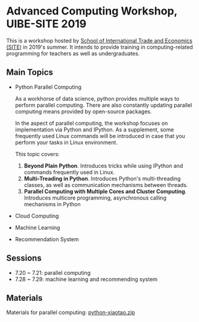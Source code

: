 # Advanced Computing Workshop, UIBE-SITE 2019

This is a workshop hosted by [School of International Trade and Economics (SITE)](http://site.uibe.edu.cn/) in 2019's summer. It intends to provide training in computing-related programming for teachers as well as undergraduates.

## Main Topics

- Python Parallel Computing

  As a workhorse of data science, python provides multiple ways to perform parallel computing. There are also constantly updating parallel computing means provided by open-source packages.

  In the aspect of parallel computing, the workshop focuses on implementation via Python and IPython. As a supplement, some frequently used Linux commands will be introduced in case that you perform your tasks in Linux environment.

  This topic covers:

  1. **Beyond Plain Python**. Introduces tricks while using IPython and commands frequently used in Linux.
  2. **Multi-Treading in Python**. Introduces Python's multi-threading classes, as well as communication mechanisms between threads.
  3. **Parallel Computing with Multiple Cores and Cluster Computing**. Introduces multicore programming, asynchronous calling mechanisms in Python

- Cloud Computing

- Machine Learning

- Recommendation System

## Sessions

- 7.20 ~ 7.21: parallel computing
- 7.28 ~ 7.29: machine learning and recommending system

## Materials

Materials for parallel computing: [python-xiaotao.zip](https://github.com/Garrison000/AdvancedComputingWorkshopUIBE/blob/1295ef292efc5949f240722983020fa8ee7089d9/python-xiaotao.zip)

